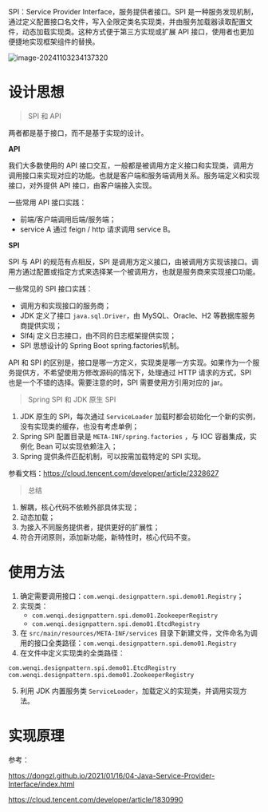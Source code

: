 SPI：Service Provider Interface，服务提供者接口。SPI 是一种服务发现机制，通过定义配置接口名文件，写入全限定类名实现类，并由服务加载器读取配置文件，动态加载实现类。这种方式便于第三方实现或扩展 API 接口，使用者也更加便捷地实现框架组件的替换。

![image-20241103234137320](C:/@D/-Development/Study/Codes/demo/demo-collection/src/main/java/com/wenqi/designpattern/spi/resources/img.png)

# 设计思想

> SPI 和 API 

两者都是基于接口，而不是基于实现的设计。

**API**

我们大多数使用的 API 接口交互，一般都是被调用方定义接口和实现类，调用方调用接口来实现对应的功能。也就是客户端和服务端调用关系。服务端定义和实现接口，对外提供 API 接口，由客户端接入实现。

一些常用 API 接口实践：

- 前端/客户端调用后端/服务端；
- service A 通过 feign / http 请求调用 service B。

**SPI**

SPI 与 API 的规范有点相反，SPI 是调用方定义接口，由被调用方实现该接口。调用方通过配置或指定方式来选择某一个被调用方，也就是服务商来实现接口功能。

一些常见的 SPI 接口实践：

- 调用方和实现接口的服务商；
- JDK 定义了接口 `java.sql.Driver`，由 MySQL、Oracle、H2 等数据库服务商提供实现；
- Slf4j 定义日志接口，由不同的日志框架提供实现；
- SPI 思想设计的 Spring Boot spring.factories机制。 

API 和 SPI 的区别是，接口是哪一方定义，实现类是哪一方实现。如果作为一个服务提供方，不希望使用方修改源码的情况下，处理通过 HTTP 请求的方式，SPI 也是一个不错的选择。需要注意的时，SPI 需要使用方引用对应的 jar。

> Spring SPI 和 JDK 原生 SPI

1. JDK 原生的 SPI，每次通过 `ServiceLoader` 加载时都会初始化一个新的实例，没有实现类的缓存，也没有考虑单例；
2. Spring SPI 配置目录是 `META-INF/spring.factories` ，与 IOC 容器集成，实例化 Bean 可以实现依赖注入；
3. Spring 提供条件匹配机制，可以按需加载特定的 SPI 实现。

参看文档：https://cloud.tencent.com/developer/article/2328627

> 总结

1. 解耦，核心代码不依赖外部具体实现；
2. 动态加载；
3. 为接入不同服务提供者，提供更好的扩展性；
4. 符合开闭原则，添加新功能，新特性时，核心代码不变。

# 使用方法

1. 确定需要调用接口：`com.wenqi.designpattern.spi.demo01.Registry`；
2. 实现类：
   - `com.wenqi.designpattern.spi.demo01.ZookeeperRegistry`
   - `com.wenqi.designpattern.spi.demo01.EtcdRegistry`
3. 在 `src/main/resources/META-INF/services`  目录下新建文件，文件命名为调用的接口全类路径：`com.wenqi.designpattern.spi.demo01.Registry`
4. 在文件中定义实现类的全类路径：

```
com.wenqi.designpattern.spi.demo01.EtcdRegistry
com.wenqi.designpattern.spi.demo01.ZookeeperRegistry
```

5. 利用 JDK 内置服务类 `ServiceLoader`，加载定义的实现类，并调用实现方法。

# 实现原理

参考：

https://dongzl.github.io/2021/01/16/04-Java-Service-Provider-Interface/index.html

https://cloud.tencent.com/developer/article/1830990



